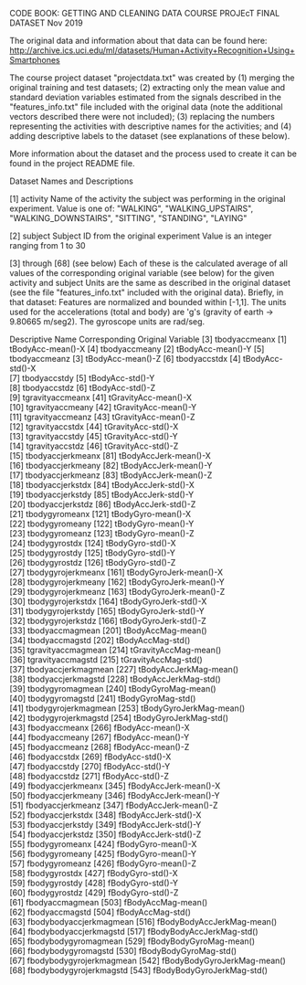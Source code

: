 CODE BOOK: GETTING AND CLEANING DATA COURSE PROJEcT FINAL DATASET
Nov 2019

The original data and information about that data can be found here:
http://archive.ics.uci.edu/ml/datasets/Human+Activity+Recognition+Using+Smartphones

The course project dataset "projectdata.txt" was created by (1) merging the original training and test datasets; (2) extracting only the mean value and standard deviation variables estimated from the signals described in the "features_info.txt" file included with the original data (note the additional vectors described there were not included); (3) replacing the numbers representing the activities with descriptive names for the activities; and (4) adding descriptive labels to the dataset (see explanations of these below).

More information about the dataset and the process used to create it can be found in the project README file.



Dataset Names and Descriptions

 [1] activity
        Name of the activity the subject was performing in the 
                original experiment.
        Value is one of: "WALKING", "WALKING_UPSTAIRS", "WALKING_DOWNSTAIRS",
                "SITTING", "STANDING", "LAYING"
        
 [2] subject
        Subject ID from the original experiment
        Value is an integer ranging from 1 to 30

 [3] through [68] (see below)
        Each of these is the calculated average of all values of the corresponding                 original variable (see below) for the given activity and subject
        Units are the same as described in the original dataset (see the file
                "features_info.txt" included with the original data). 
                Briefly, in that dataset:
                        Features are normalized and bounded within [-1,1].
                        The units used for the accelerations (total and body) are                                 'g's (gravity of earth -> 9.80665 m/seg2).
                        The gyroscope units are rad/seg.
 
 Descriptive Name               Corresponding Original Variable
 [3] tbodyaccmeanx              [1] tBodyAcc-mean()-X
 [4] tbodyaccmeany              [2] tBodyAcc-mean()-Y
 [5] tbodyaccmeanz              [3] tBodyAcc-mean()-Z
 [6] tbodyaccstdx               [4] tBodyAcc-std()-X        
 [7] tbodyaccstdy               [5] tBodyAcc-std()-Y            
 [8] tbodyaccstdz               [6] tBodyAcc-std()-Z          
 [9] tgravityaccmeanx          [41] tGravityAcc-mean()-X        
[10] tgravityaccmeany          [42] tGravityAcc-mean()-Y       
[11] tgravityaccmeanz          [43] tGravityAcc-mean()-Z        
[12] tgravityaccstdx           [44] tGravityAcc-std()-X        
[13] tgravityaccstdy           [45] tGravityAcc-std()-Y         
[14] tgravityaccstdz           [46] tGravityAcc-std()-Z        
[15] tbodyaccjerkmeanx         [81] tBodyAccJerk-mean()-X       
[16] tbodyaccjerkmeany         [82] tBodyAccJerk-mean()-Y      
[17] tbodyaccjerkmeanz         [83] tBodyAccJerk-mean()-Z       
[18] tbodyaccjerkstdx          [84] tBodyAccJerk-std()-X       
[19] tbodyaccjerkstdy          [85] tBodyAccJerk-std()-Y        
[20] tbodyaccjerkstdz          [86] tBodyAccJerk-std()-Z       
[21] tbodygyromeanx           [121] tBodyGyro-mean()-X          
[22] tbodygyromeany           [122] tBodyGyro-mean()-Y         
[23] tbodygyromeanz           [123] tBodyGyro-mean()-Z          
[24] tbodygyrostdx            [124] tBodyGyro-std()-X          
[25] tbodygyrostdy            [125] tBodyGyro-std()-Y           
[26] tbodygyrostdz            [126] tBodyGyro-std()-Z          
[27] tbodygyrojerkmeanx       [161] tBodyGyroJerk-mean()-X              
[28] tbodygyrojerkmeany       [162] tBodyGyroJerk-mean()-Y     
[29] tbodygyrojerkmeanz       [163] tBodyGyroJerk-mean()-Z      
[30] tbodygyrojerkstdx        [164] tBodyGyroJerk-std()-X      
[31] tbodygyrojerkstdy        [165] tBodyGyroJerk-std()-Y       
[32] tbodygyrojerkstdz        [166] tBodyGyroJerk-std()-Z      
[33] tbodyaccmagmean          [201] tBodyAccMag-mean()          
[34] tbodyaccmagstd           [202] tBodyAccMag-std()          
[35] tgravityaccmagmean       [214] tGravityAccMag-mean()       
[36] tgravityaccmagstd        [215] tGravityAccMag-std()       
[37] tbodyaccjerkmagmean      [227] tBodyAccJerkMag-mean()      
[38] tbodyaccjerkmagstd       [228] tBodyAccJerkMag-std()      
[39] tbodygyromagmean         [240] tBodyGyroMag-mean()         
[40] tbodygyromagstd          [241] tBodyGyroMag-std()         
[41] tbodygyrojerkmagmean     [253] tBodyGyroJerkMag-mean()     
[42] tbodygyrojerkmagstd      [254] tBodyGyroJerkMag-std()     
[43] fbodyaccmeanx            [266] fBodyAcc-mean()-X           
[44] fbodyaccmeany            [267] fBodyAcc-mean()-Y          
[45] fbodyaccmeanz            [268] fBodyAcc-mean()-Z           
[46] fbodyaccstdx             [269] fBodyAcc-std()-X           
[47] fbodyaccstdy             [270] fBodyAcc-std()-Y            
[48] fbodyaccstdz             [271] fBodyAcc-std()-Z           
[49] fbodyaccjerkmeanx        [345] fBodyAccJerk-mean()-X       
[50] fbodyaccjerkmeany        [346] fBodyAccJerk-mean()-Y      
[51] fbodyaccjerkmeanz        [347] fBodyAccJerk-mean()-Z       
[52] fbodyaccjerkstdx         [348] fBodyAccJerk-std()-X       
[53] fbodyaccjerkstdy         [349] fBodyAccJerk-std()-Y        
[54] fbodyaccjerkstdz         [350] fBodyAccJerk-std()-Z       
[55] fbodygyromeanx           [424] fBodyGyro-mean()-X          
[56] fbodygyromeany           [425] fBodyGyro-mean()-Y         
[57] fbodygyromeanz           [426] fBodyGyro-mean()-Z          
[58] fbodygyrostdx            [427] fBodyGyro-std()-X          
[59] fbodygyrostdy            [428] fBodyGyro-std()-Y           
[60] fbodygyrostdz            [429] fBodyGyro-std()-Z          
[61] fbodyaccmagmean          [503] fBodyAccMag-mean()          
[62] fbodyaccmagstd           [504] fBodyAccMag-std()          
[63] fbodybodyaccjerkmagmean  [516] fBodyBodyAccJerkMag-mean()  
[64] fbodybodyaccjerkmagstd   [517] fBodyBodyAccJerkMag-std()  
[65] fbodybodygyromagmean     [529] fBodyBodyGyroMag-mean()     
[66] fbodybodygyromagstd      [530] fBodyBodyGyroMag-std()     
[67] fbodybodygyrojerkmagmean [542] fBodyBodyGyroJerkMag-mean() 
[68] fbodybodygyrojerkmagstd  [543] fBodyBodyGyroJerkMag-std()